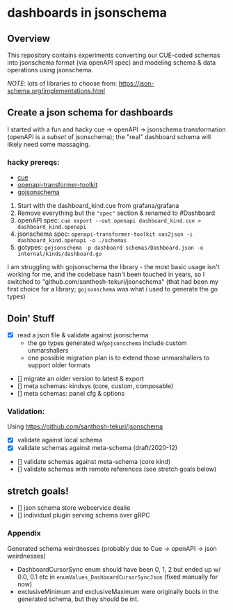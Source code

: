 # dashboards in jsonschema 

## Overview 
This repository contains experiments converting our CUE-coded schemas into
jsonschema format (via openAPI spec) and modeling schema & data operations using
jsonschema. 

*NOTE*: lots of libraries to choose from: https://json-schema.org/implementations.html

## Create a json schema for dashboards
I started with a fun and hacky cue -> openAPI -> jsonschema transformation (openAPI is a _subset_ of jsonschema); the "real" dashboard schema will likely need some massaging.

### hacky prereqs:
* [cue](https://github.com/cue-lang/cue)    
* [openapi-transformer-toolkit](https://github.com/nearform/openapi-transformer-toolkit)
* [gojsonschema](https://github.com/omissis/go-jsonschema)

1. Start with the dashboard_kind.cue from grafana/grafana
1. Remove everything but the `"spec"` section & renamed to #Dashboard
1. openAPI spec: `cue export --out openapi dashboard_kind.cue > dashboard_kind.openapi`
1. jsonschema spec: `openapi-transformer-toolkit oas2json -i  dashboard_kind.openapi -o ./schemas`
1. gotypes: `gojsonschema -p dashboard schemas/Dashboard.json -o internal/kinds/dashboard.go` 

I am struggling with gojsonschema the library - the most basic usage isn't working for me, and the codebase hasn't been touched in years, so I switched to "github.com/santhosh-tekuri/jsonschema" (that had been my first choice for a library; `gojsonschema` was what i used to generate the go types)

## Doin' Stuff
  - [x] read a json file & validate against jsonschema
    - the go types generated w/`gojsonschema` include custom unmarshallers
    - one possible migration plan is to extend those unmarshallers to support older formats
  - [] migrate an older version to latest & export
  - [] meta schemas: kindsys (core, custom, composable)
  - [] meta schemas: panel cfg & options

### Validation:
Using https://github.com/santhosh-tekuri/jsonschema
- [x] validate against local schema
- [x] validate schemas against meta-schema (draft/2020-12)
- [] validate schemas against meta-schema (core kind)
- [] validate schemas with remote references (see stretch goals below)

## stretch goals!
- [] json schema store webservice dealie 
- [] individual plugin serving schema over gRPC 

### Appendix

Generated schema weirdnesses (probably due to Cue -> openAPI -> json weirdnesses)

* DashboardCursorSync enum should have been 0, 1, 2 but ended up w/ 0.0, 0.1 etc in  `enumValues_DashboardCursorSyncJson` (fixed manually for now)
* exclusiveMinimum and exclusiveMaximum were originally bools in the generated schema, but they should be int.